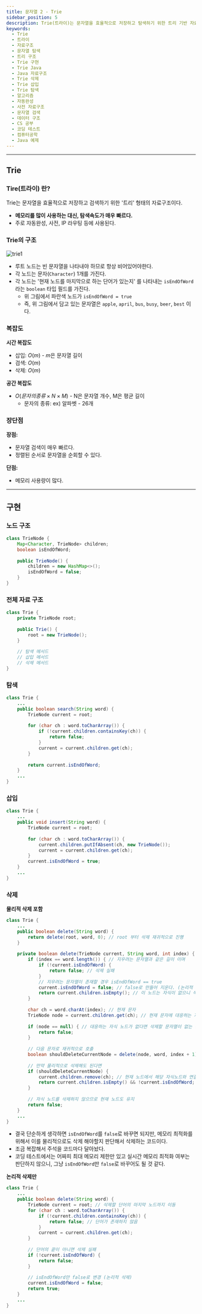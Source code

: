 ```yaml
---
title: 문자열 2 - Trie
sidebar_position: 5
description: Trie(트라이)는 문자열을 효율적으로 저장하고 탐색하기 위한 트리 기반 자료구조입니다. 이 글에서는 Trie의 구조, 시간·공간 복잡도, 장단점부터 Java로 구현한 삽입·탐색·삭제 코드까지 자세히 설명합니다.
keywords:
  - Trie
  - 트라이
  - 자료구조
  - 문자열 탐색
  - 트리 구조
  - Trie 구현
  - Trie Java
  - Java 자료구조
  - Trie 삭제
  - Trie 삽입
  - Trie 탐색
  - 알고리즘
  - 자동완성
  - 사전 자료구조
  - 문자열 검색
  - 데이터 구조
  - CS 공부
  - 코딩 테스트
  - 컴퓨터공학
  - Java 예제
---
```

---
## Trie
### Tire(트라이) 란?

Trie는 문자열을 효율적으로 저장하고 검색하기 위한 '트리' 형태의 자료구조이다.
- **메모리를 많이 사용하는 대신, 탐색속도가 매우 빠르다.**
- 주로 자동완성, 사전, IP 라우팅 등에 사용된다.

### Trie의 구조

![trie1](./assets/trie1.png)

- 루트 노드는 빈 문자열을 나타내야 하므로 항상 비어있어야한다.
- 각 노드는 문자(`Character`) 1개를 가진다.
- 각 노드는 '현재 노드를 마지막으로 하는 단어가 있는지' 를 나타내는 `isEndOfWord`라는 `boolean` 타입 필드를 가진다. 
	- 위 그림에서 파란색 노드가 `isEndOfWord = true`
	- 즉, 위 그림에서 담고 있는 문자열은 `apple`, `april`, `bus`, `busy`, `beer`, `best` 이다.

### 복잡도

**시간 복잡도**
- 삽입: $O(m)$ - $m$은 문자열 길이
- 검색: $O(m)$
- 삭제: $O(m)$

**공간 복잡도**
- $O(문자의종류 × N × M)$ - N은 문자열 개수, M은 평균 길이
	- 문자의 종류: ex) 알파벳 - 26개

### 장단점

**장점:**
- 문자열 검색이 매우 빠르다.
- 정렬된 순서로 문자열을 순회할 수 있다.

**단점:**
- 메모리 사용량이 많다.

---
## 구현
### 노드 구조

```java
class TrieNode {
    Map<Character, TrieNode> children;
    boolean isEndOfWord;
    
    public TrieNode() {
        children = new HashMap<>();
        isEndOfWord = false;
    }
}
```

### 전체 자료 구조

```java
class Trie { 
	private TrieNode root; 
	
	public Trie() { 
		root = new TrieNode(); 
	}
	
	// 탐색 메서드
	// 삽입 메서드
	// 삭제 메서드
}
```

### 탐색

```java
class Trie {
	...
	public boolean search(String word) { 
		TrieNode current = root; 
		
		for (char ch : word.toCharArray()) { 
			if (!current.children.containsKey(ch)) { 
				return false; 
			} 
			current = current.children.get(ch); 
		} 
		
		return current.isEndOfWord; 
	}	
	...
}
```

### 삽입

```java
class Trie {
	...
	public void insert(String word) { 
		TrieNode current = root; 
		
		for (char ch : word.toCharArray()) { 
			current.children.putIfAbsent(ch, new TrieNode()); 
			current = current.children.get(ch); 
		} 
		current.isEndOfWord = true; 
	}
	...
}
```

### 삭제

**물리적 삭제 포함**

```java
class Trie {
	...
	public boolean delete(String word) { 
		return delete(root, word, 0); // root 부터 삭제 재귀적으로 진행
	} 
	
	private boolean delete(TrieNode current, String word, int index) { 
		if (index == word.length()) { // 지우려는 문자열과 같은 길이 이며
			if (!current.isEndOfWord) { 
				return false; // 삭제 실패
			} 
			// 지우려는 문자열이 존재할 경우 isEndOfWord == true
			current.isEndOfWord = false; // false로 만들어 지운다. (논리적 삭제)
			return current.children.isEmpty(); // 이 노드는 자식이 없으니 삭제해도 돼! (물리적 삭제)
		} 
		
		char ch = word.charAt(index); // 현재 문자
		TrieNode node = current.children.get(ch); // 현재 문자에 대응하는 자식 노드
		
		if (node == null) { // 대응하는 자식 노드가 없다면 삭제할 문자열이 없는 것임
			return false; 
		}
		
		// 다음 문자로 재귀적으로 호출
		boolean shouldDeleteCurrentNode = delete(node, word, index + 1);
		
		// 만약 물리적으로 삭제해도 된다면
		if (shouldDeleteCurrentNode) { 
			current.children.remove(ch); // 현재 노드에서 해당 자식노드와 연결 제거
			return current.children.isEmpty() && !current.isEndOfWord; // 현재 노드도 삭제 가능한지 반환 (자식이 없고, 다른 단어의 끝이 아닐 때)
		} 
		
		// 자식 노드를 삭제하지 않으므로 현재 노드도 유지
		return false; 
	}
	...
}
```

- 결국 단순하게 생각하면 `isEndOfWord`를 `false`로 바꾸면 되지만, 메모리 최적화를 위해서 이를 물리적으로도 삭제 해야할지 판단해서 삭제하는 코드이다.
- 조금 복잡해서 주석을 코드마다 달아놨다.
- 코딩 테스트에서는 어짜피 최대 메모리 제한만 있고 실시간 메모리 최적화 여부는 판단하지 않으니, 그냥 `isEndOfWord`만 `false`로 바꾸어도 될 것 같다.

**논리적 삭제만**

```java
class Trie {
	...
	public boolean delete(String word) { 
		TrieNode current = root; // 삭제할 단어의 마지막 노드까지 이동 
		for (char ch : word.toCharArray()) { 
			if (!current.children.containsKey(ch)) { 
				return false; // 단어가 존재하지 않음 
			} 
			current = current.children.get(ch); 
		} 
		
		// 단어의 끝이 아니면 삭제 실패 
		if (!current.isEndOfWord) { 
			return false; 
		} 
		
		// isEndOfWord만 false로 변경 (논리적 삭제) 
		current.isEndOfWord = false; 
		return true; 
	}	
	...
}
```